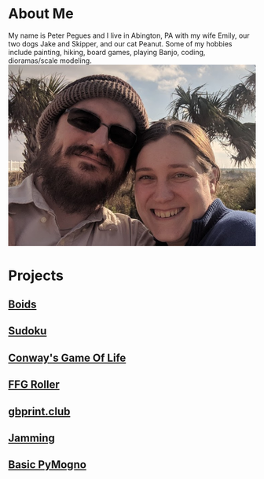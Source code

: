 # About Me
My name is Peter Pegues and I live in Abington, PA with my wife Emily, our two dogs Jake and Skipper, and our cat Peanut. 
Some of my hobbies include painting, hiking, board games, playing Banjo, coding, dioramas/scale modeling.
![picture of me](./profilePicture.png)

# Projects

## [Boids](https://github.com/petepeg/PyGame-Boids)

## [Sudoku](https://github.com/petepeg/PySudoku)

## [Conway's Game Of Life](https://github.com/petepeg/GameOfLife)

## [FFG Roller](https://github.com/petepeg/FFG-Roller)

## [gbprint.club](https://github.com/petepeg/gbprint.club)

## [Jamming](https://github.com/petepeg/React-Jamming)

## [Basic PyMogno](https://github.com/petepeg/basicPyMongo)
